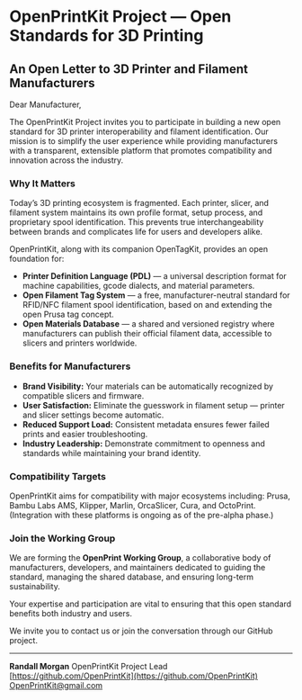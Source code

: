 # OpenPrintKit Project — Open Standards for 3D Printing

## An Open Letter to 3D Printer and Filament Manufacturers

Dear Manufacturer,

The OpenPrintKit Project invites you to participate in building a new open standard for 3D printer interoperability and filament identification. Our mission is to simplify the user experience while providing manufacturers with a transparent, extensible platform that promotes compatibility and innovation across the industry.

### Why It Matters

Today’s 3D printing ecosystem is fragmented. Each printer, slicer, and filament system maintains its own profile format, setup process, and proprietary spool identification. This prevents true interchangeability between brands and complicates life for users and developers alike.

OpenPrintKit, along with its companion OpenTagKit, provides an open foundation for:

- **Printer Definition Language (PDL)** — a universal description format for machine capabilities, gcode dialects, and material parameters.
- **Open Filament Tag System** — a free, manufacturer-neutral standard for RFID/NFC filament spool identification, based on and extending the open Prusa tag concept.
- **Open Materials Database** — a shared and versioned registry where manufacturers can publish their official filament data, accessible to slicers and printers worldwide.

### Benefits for Manufacturers

- **Brand Visibility:** Your materials can be automatically recognized by compatible slicers and firmware.
- **User Satisfaction:** Eliminate the guesswork in filament setup — printer and slicer settings become automatic.
- **Reduced Support Load:** Consistent metadata ensures fewer failed prints and easier troubleshooting.
- **Industry Leadership:** Demonstrate commitment to openness and standards while maintaining your brand identity.

### Compatibility Targets

OpenPrintKit aims for compatibility with major ecosystems including:
Prusa, Bambu Labs AMS, Klipper, Marlin, OrcaSlicer, Cura, and OctoPrint.
(Integration with these platforms is ongoing as of the pre-alpha phase.)

### Join the Working Group

We are forming the **OpenPrint Working Group**, a collaborative body of manufacturers, developers, and maintainers dedicated to guiding the standard, managing the shared database, and ensuring long-term sustainability.

Your expertise and participation are vital to ensuring that this open standard benefits both industry and users.

We invite you to contact us or join the conversation through our GitHub project.

---

**Randall Morgan**
OpenPrintKit Project Lead
[https://github.com/OpenPrintKit](https://github.com/OpenPrintKit)
OpenPrintKit@gmail.com

